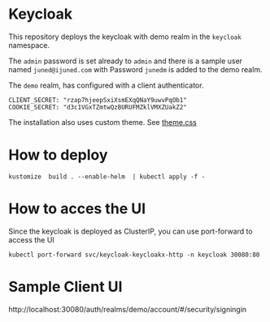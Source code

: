 # Keycloak

This repository deploys the keycloak with demo realm in the `keycloak` namespace. 

The `admin` password is set already to `admin` and there is a sample user named `juned@ijuned.com` with Password `junedm` is added to the demo realm.

The `demo` realm, has configured with a client authenticator.

```
CLIENT_SECRET: "rzap7hjeepSxiXsmEXqQNaY9uwvPqOb1"
COOKIE_SECRET: "d3c1VGxTZmtwQzBURUFMZklVMXZUakZ2"
```

The installation also uses custom theme. See [theme.css](theme.css)

# How to deploy

```
kustomize  build . --enable-helm  | kubectl apply -f -
```


# How to acces the UI

Since the keycloak is deployed as ClusterIP, you can use port-forward to access the UI

```
kubectl port-forward svc/keycloak-keycloakx-http -n keycloak 30080:80
```

# Sample Client UI

http://localhost:30080/auth/realms/demo/account/#/security/signingin
